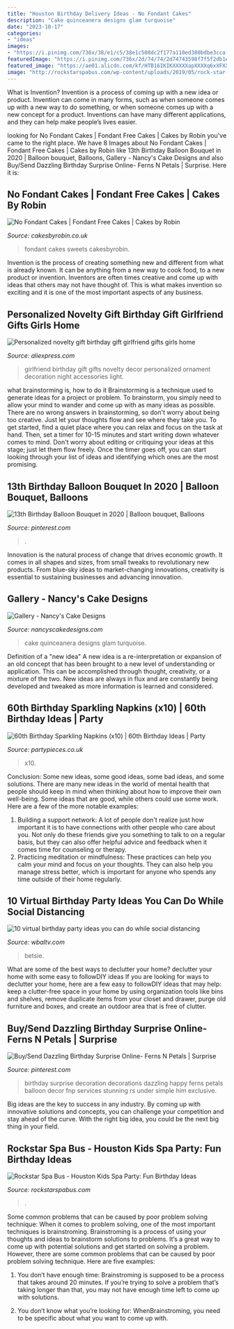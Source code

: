 ```yaml
---
title: "Houston Birthday Delivery Ideas - No Fondant Cakes"
description: "Cake quinceanera designs glam turquoise"
date: "2023-10-17"
categories:
- "ideas"
images:
- "https://i.pinimg.com/736x/38/e1/c5/38e1c508dc2f177a110ed380bdbe3cca.jpg"
featuredImage: "https://i.pinimg.com/736x/2d/74/74/2d74743598f7f5f2db1ef9247bdcd384.jpg"
featured_image: "https://ae01.alicdn.com/kf/HTB16IKIKXXXXXapXXXXq6xXFXXXx/Personalized-novelty-gift-birthday-gift-girlfriend-gifts-girls-home-decoration-accessories-home-decor-night-light-ornament.jpg"
image: "http://rockstarspabus.com/wp-content/uploads/2019/05/rock-star-spa-bus-gallery-katy-tx.jpg"
---
```



What is Invention?
Invention is a process of coming up with a new idea or product. Invention can come in many forms, such as when someone comes up with a new way to do something, or when someone comes up with a new concept for a product. Inventions can have many different applications, and they can help make people’s lives easier.

	

		
looking for No Fondant Cakes | Fondant Free Cakes | Cakes by Robin you've came to the right place. We have 8 Images about No Fondant Cakes | Fondant Free Cakes | Cakes by Robin like 13th Birthday Balloon Bouquet in 2020 | Balloon bouquet, Balloons, Gallery - Nancy&#039;s Cake Designs and also Buy/Send Dazzling Birthday Surprise Online- Ferns N Petals | Surprise. Here it is:
		
    
## No Fondant Cakes | Fondant Free Cakes | Cakes By Robin

<img loading=lazy src="https://www.cakesbyrobin.co.uk/assets/Sweets.jpg" onerror="this.onerror=null;this.src='https://tse2.mm.bing.net/th?id=OIP.XVYDLupyUzZ5-MulHNRkyQHaKi&amp;pid=15.1';" alt="No Fondant Cakes | Fondant Free Cakes | Cakes by Robin">

_Source: cakesbyrobin.co.uk_

>fondant cakes sweets cakesbyrobin. 

	

Invention is the process of creating something new and different from what is already known. It can be anything from a new way to cook food, to a new product or invention. Inventors are often times creative and come up with ideas that others may not have thought of. This is what makes invention so exciting and it is one of the most important aspects of any business.

    
## Personalized Novelty Gift Birthday Gift Girlfriend Gifts Girls Home

<img loading=lazy src="https://ae01.alicdn.com/kf/HTB16IKIKXXXXXapXXXXq6xXFXXXx/Personalized-novelty-gift-birthday-gift-girlfriend-gifts-girls-home-decoration-accessories-home-decor-night-light-ornament.jpg" onerror="this.onerror=null;this.src='https://tse3.mm.bing.net/th?id=OIP.F5JtMtpzVTfStH5MttfFFQHaHa&amp;pid=15.1';" alt="Personalized novelty gift birthday gift girlfriend gifts girls home">

_Source: aliexpress.com_

>girlfriend birthday gift gifts novelty decor personalized ornament decoration night accessories light. 

	

what brainstorming is, how to do it
Brainstorming is a technique used to generate ideas for a project or problem. To brainstorm, you simply need to allow your mind to wander and come up with as many ideas as possible. There are no wrong answers in brainstorming, so don't worry about being too creative. Just let your thoughts flow and see where they take you.
To get started, find a quiet place where you can relax and focus on the task at hand. Then, set a timer for 10-15 minutes and start writing down whatever comes to mind. Don't worry about editing or critiquing your ideas at this stage; just let them flow freely. Once the timer goes off, you can start looking through your list of ideas and identifying which ones are the most promising.

    
## 13th Birthday Balloon Bouquet In 2020 | Balloon Bouquet, Balloons

<img loading=lazy src="https://i.pinimg.com/736x/38/e1/c5/38e1c508dc2f177a110ed380bdbe3cca.jpg" onerror="this.onerror=null;this.src='https://tse1.mm.bing.net/th?id=OIP.75K-Sp8ml5Q5Ce6w6ZLuqAHaJ3&amp;pid=15.1';" alt="13th Birthday Balloon Bouquet in 2020 | Balloon bouquet, Balloons">

_Source: pinterest.com_

>. 

	

Innovation is the natural process of change that drives economic growth. It comes in all shapes and sizes, from small tweaks to revolutionary new products. From blue-sky ideas to market-changing innovations, creativity is essential to sustaining businesses and advancing innovation.

    
## Gallery - Nancy&#039;s Cake Designs

<img loading=lazy src="https://nancyscakedesigns.com/wp-content/uploads/2017/02/quinceanera-cake-09-768x1024.jpg" onerror="this.onerror=null;this.src='https://tse2.mm.bing.net/th?id=OIP.uSB6DXE-TqVdyJLdOKbsPAHaJ4&amp;pid=15.1';" alt="Gallery - Nancy&#039;s Cake Designs">

_Source: nancyscakedesigns.com_

>cake quinceanera designs glam turquoise. 

	

Definition of a "new idea"
A new idea is a re-interpretation or expansion of an old concept that has been brought to a new level of understanding or application. This can be accomplished through thought, creativity, or a mixture of the two. New ideas are always in flux and are constantly being developed and tweaked as more information is learned and considered.

    
## 60th Birthday Sparkling Napkins (x10) | 60th Birthday Ideas | Party

<img loading=lazy src="https://cdn.shopify.com/s/files/1/0254/2030/0362/products/34323-60th_Birthday_Sparkle_Napkins_x10__b_21260b00-9ce8-425a-9961-807350c54f68_2400x.jpg?v=1585837785" onerror="this.onerror=null;this.src='https://tse4.mm.bing.net/th?id=OIP.NIKpcbv3fJKe80CmBVvzYgHaHa&amp;pid=15.1';" alt="60th Birthday Sparkling Napkins (x10) | 60th Birthday Ideas | Party">

_Source: partypieces.co.uk_

>x10. 

	

Conclusion: Some new ideas, some good ideas, some bad ideas, and some solutions.
There are many new ideas in the world of mental health that people should keep in mind when thinking about how to improve their own well-being. Some ideas that are good, while others could use some work. Here are a few of the more notable examples: 
1) Building a support network: A lot of people don't realize just how important it is to have connections with other people who care about you. Not only do these friends give you something to talk to on a regular basis, but they can also offer helpful advice and feedback when it comes time for counseling or therapy. 
2) Practicing meditation or mindfulness: These practices can help you calm your mind and focus on your thoughts. They can also help you manage stress better, which is important for anyone who spends any time outside of their home regularly.

    
## 10 Virtual Birthday Party Ideas You Can Do While Social Distancing

<img loading=lazy src="https://kubrick.htvapps.com/hmg-prod.s3.amazonaws.com/images/birthday-cake-cut-with-candles-royalty-free-image-1584971557.jpg?crop=0.447xw:1.00xh;0.316xw,0&amp;resize=900:*" onerror="this.onerror=null;this.src='https://tse3.mm.bing.net/th?id=OIP.TniTXnTjjZTRZFoqnIuf0gHaLC&amp;pid=15.1';" alt="10 virtual birthday party ideas you can do while social distancing">

_Source: wbaltv.com_

>betsie. 

	

What are some of the best ways to declutter your home?
declutter your home with some easy to followDIY ideas 
If you are looking for ways to declutter your home, here are a few easy to followDIY ideas that may help: keep a clutter-free space in your home by using organization tools like bins and shelves, remove duplicate items from your closet and drawer, purge old furniture and boxes, and create an outdoor area that is free of clutter.

    
## Buy/Send Dazzling Birthday Surprise Online- Ferns N Petals | Surprise

<img loading=lazy src="https://i.pinimg.com/736x/2d/74/74/2d74743598f7f5f2db1ef9247bdcd384.jpg" onerror="this.onerror=null;this.src='https://tse4.mm.bing.net/th?id=OIP.RQZ7iRNtPeduEP1OoEqBqgAAAA&amp;pid=15.1';" alt="Buy/Send Dazzling Birthday Surprise Online- Ferns N Petals | Surprise">

_Source: pinterest.com_

>birthday surprise decoration decorations dazzling happy ferns petals balloon decor fnp services stunning rs under simple him exclusive. 

	

Big ideas are the key to success in any industry. By coming up with innovative solutions and concepts, you can challenge your competition and stay ahead of the curve. With the right big idea, you could be the next big thing in your field.

    
## Rockstar Spa Bus - Houston Kids Spa Party: Fun Birthday Ideas

<img loading=lazy src="http://rockstarspabus.com/wp-content/uploads/2019/05/rock-star-spa-bus-gallery-katy-tx.jpg" onerror="this.onerror=null;this.src='https://tse4.mm.bing.net/th?id=OIP.qW9IHE72tjtdgXB4cxFoEQHaE8&amp;pid=15.1';" alt="Rockstar Spa Bus - Houston Kids Spa Party: Fun Birthday Ideas">

_Source: rockstarspabus.com_

>. 

	

Some common problems that can be caused by poor problem solving technique:
When it comes to problem solving, one of the most important techniques is brainstroming. Brainstroming is a process of using your thoughts and ideas to brainstorm solutions to problems. It’s a great way to come up with potential solutions and get started on solving a problem. However, there are some common problems that can be caused by poor problem solving technique. Here are five examples:
1) You don’t have enough time: Brainstroming is supposed to be a process that takes around 20 minutes. If you’re trying to solve a problem that’s taking longer than that, you may not have enough time left to come up with solutions.

2) You don’t know what you’re looking for: WhenBrainstroming, you need to be specific about what you want to come up with.

